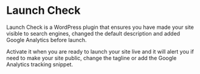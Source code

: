 Launch Check
============

Launch Check is a WordPress plugin that ensures you have made your site visible to search engines, changed the default description and added Google Analytics before launch.

Activate it when you are ready to launch your site live and it will alert you if need to make your site public, change the tagline or add the Google Analytics tracking snippet.
